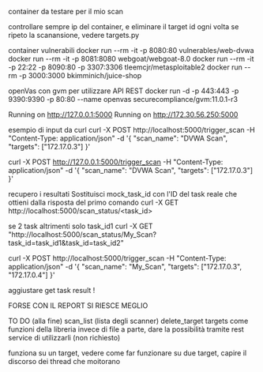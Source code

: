 container da testare per il mio scan

controllare sempre ip del container, e eliminare il target id ogni volta se ripeto la scanansione, vedere targets.py

container vulnerabili
docker run --rm -it -p 8080:80 vulnerables/web-dvwa
docker run --rm -it -p 8081:8080 webgoat/webgoat-8.0
docker run --rm -it -p 22:22 -p 8090:80 -p 3307:3306 tleemcjr/metasploitable2
docker run --rm -p 3000:3000 bkimminich/juice-shop



openVas con gvm per utilizzare API REST
docker run -d -p 443:443 -p 9390:9390 -p 80:80 --name openvas securecompliance/gvm:11.0.1-r3



Running on http://127.0.0.1:5000
Running on http://172.30.56.250:5000

esempio di input da curl
curl -X POST http://localhost:5000/trigger_scan -H "Content-Type: application/json" -d '{
  "scan_name": "DVWA Scan",
  "targets": ["172.17.0.3"]
}'

curl -X POST http://127.0.0.1:5000/trigger_scan -H "Content-Type: application/json" -d '{
  "scan_name": "DVWA Scan",
  "targets": ["172.17.0.3"]
}'

recupero i resultati
Sostituisci mock_task_id con l'ID del task reale che ottieni dalla risposta del primo comando
curl -X GET http://localhost:5000/scan_status/<task_id>


se 2 task altrimenti solo task_id1
curl -X GET "http://localhost:5000/scan_status/My_Scan?task_id=task_id1&task_id=task_id2"





curl -X POST http://localhost:5000/trigger_scan -H "Content-Type: application/json" -d '{
  "scan_name": "My_Scan",
  "targets": ["172.17.0.3", "172.17.0.4"]
}'


aggiustare get task result !


FORSE CON IL REPORT SI RIESCE MEGLIO

TO DO (alla fine)
scan_list (lista degli scanner)
delete_target
targets 
come funzioni della libreria invece di file a parte, dare la possibilità tramite rest service di utilizzarli   (non richiesto)




funziona su un target, vedere come far funzionare su due target, capire il discorso dei thread che moitorano